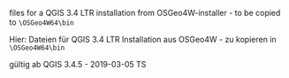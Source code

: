 files for a QGIS 3.4 LTR installation from OSGeo4W-installer - to be copied to `\OSGeo4W64\bin`

Hier: Dateien für QGIS 3.4 LTR Installation aus OSGeo4W - zu kopieren in `\OSGeo4W64\bin`

gültig ab QGIS 3.4.5 - 2019-03-05 TS
